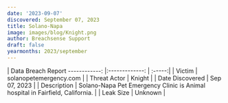 ```yaml
---
date: '2023-09-07'
discovered: September 07, 2023
title: Solano-Napa
image: images/blog/Knight.png
author: Breachsense Support
draft: false
yearmonths: 2023/september
---
```



| Data Breach Report
------------:     |:-------------:    | :-----:|
| Victim      | solanopetemergency.com      | 
| Threat Actor      | Knight      | 
| Date Discovered      | Sep 07, 2023      | 
| Description      | Solano-Napa Pet Emergency Clinic is Animal hospital in Fairfield, California.      | 
| Leak Size      | Unknown      | 

